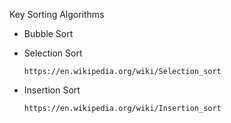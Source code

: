 Key Sorting Algorithms

* Bubble Sort
* Selection Sort

      https://en.wikipedia.org/wiki/Selection_sort
* Insertion Sort

      https://en.wikipedia.org/wiki/Insertion_sort


